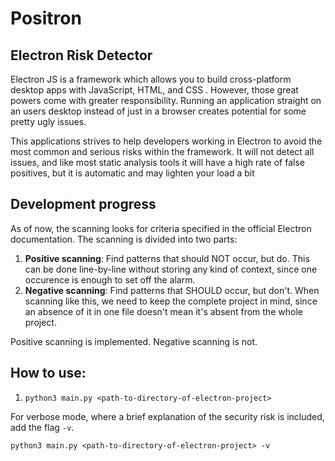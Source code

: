 # Positron
## Electron Risk Detector
Electron JS is a framework which allows you to build cross-platform desktop apps with JavaScript, HTML, and CSS . However, those great powers come with greater responsibility. Running an application straight on an users desktop instead of just in a browser creates potential for some pretty ugly issues.

This applications strives to help developers working in Electron to avoid the most common and serious risks within the framework. It will not detect all issues, and like most static analysis tools it will have a high rate of false positives, but it is automatic and may lighten your load a bit

## Development progress
As of now, the scanning looks for criteria specified in the official Electron documentation. The scanning is divided into two parts:

1. **Positive scanning**: Find patterns that should NOT occur, but do.
    This can be done line-by-line without storing
    any kind of context, since one occurence is
    enough to set off the alarm.
2. **Negative scanning**: Find patterns that SHOULD occur, but don't. When scanning like this, we need to keep the complete project in mind, since an absence of it in one file doesn't mean it's absent from the whole project.

Positive scanning is implemented. Negative scanning is not.

## How to use:
1. `python3 main.py <path-to-directory-of-electron-project>`

For verbose mode, where a brief explanation of the security risk is included, add the flag `-v`.

`python3 main.py <path-to-directory-of-electron-project> -v`
